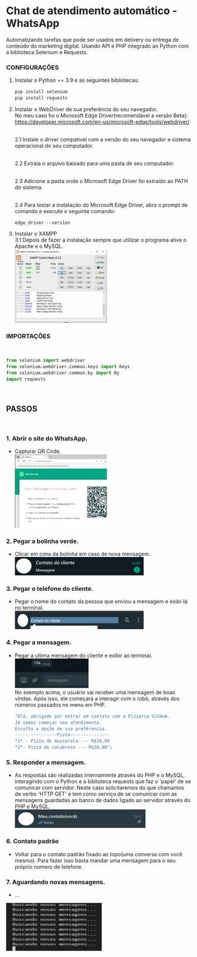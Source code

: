 # Chat de atendimento automático - WhatsApp
Automatizando tarefas que pode ser usados em delivery ou entrega de conteúdo do marketing digital. Usando API e PHP integrado ao Python com a biblioteca Selenium e Requests.
### CONFIGURAÇÕES
1. Instalar o Python == 3.9 e as seguintes bibliotecas:<br>
    ```python
    pip install selenium
    pip install requests
    ```

2. Instalar o WebDriver de sua preferência do seu navegador.<br>
<n>No meu caso foi o  Microsoft Edge Driver(recomendável a versão Beta): https://developer.microsoft.com/en-us/microsoft-edge/tools/webdriver/ <br><br>

    2.1 Instale o driver compativel com a versão do seu navegador e sistema operacional do seu computador.<br><br>

    2.2 Extraia o arquivo baixado para uma pasta de seu computador. <br><br>

    2.3 Adicione a pasta onde o Microsoft Edge Driver foi extraído ao PATH do sistema.<br><br>

    2.4 Para testar a instalação do Microsoft Edge Driver, abra o prompt de comando e execute o seguinte comando:<br>
    ```prompt
    edge_driver --version
    ```

3. Instalar o XAMPP<br>
3.1 Depois de fazer a instalação sempre que utilizar o programa ative o Apache e o MySQL.<br>
<n><img src="img/xampp_2.png" alt="Capturar QR Code" width="250" height="200">

### IMPORTAÇÕES 

<br>

```python
from selenium import webdriver
from selenium.webdriver.common.keys import Keys
from selenium.webdriver.common.by import By
import requests
```
<br>


## PASSOS
<br>

### 1. Abrir o site do WhatsApp.
- Capturar QR Code.<br>
<n><img src="img/captura_qrCode.png" alt="Capturar QR Code" width="250" height="200">


### 2. Pegar a bolinha verde.
- Clicar em cima da bolinha em caso de nova mensagem.<br>
<n><img src="img\bolinhaverde.png" alt="Capturar Bolinha" width="350" height="50">

### 3. Pegar o telefone do cliente.
- Pegar o nome do contato da pessoa que enviou a mensagem e exibi-lá no terminal.<br>
<n><img src="img\telefone_cliente.png" alt="Capturar Nome" width="350" height="50">

### 4. Pegar a mensagem.
- Pegar a ultima mensagem do cliente e exibir ao terminal.<br>
<n><img src="img\ultima_msg.png" alt="Capturar Mensagem" width="200" height="80"><br>
<n> No exemplo acima, o usuário vai receber uma mensagem de boas vindas. Após isso, ele começará a interagir com o robô, através dos números passados no menu em PHP.<br>
    ```php
    "Olá, obrigado por entrar em contato com a Pizzaria GitHub.
    Já vamos começar seu atendimento.
    Escolha a opção de sua prefêrencia.
    ----------------Pizza---------------
    *1* - Pizza de mussarela --- R$20,00
    *2*- Pizza de calabresa --- R$20,00";
    ```


### 5. Responder a mensagem.<br>
- As respostas são realizadas internamente através do PHP e o MySQL, interagindo com o Python e a biblioteca requests que faz o 'papel' de se comunicar com servidor. Neste caso solicitaremos do que chamamos de verbo 'HTTP GET' e tem como serviço de se comunicar com as mensagens guardadas ao banco de dados ligado ao servidor através do PHP e MySQL.<br>
<n><img src="img\contato_padrao.png" alt="Capturar Mensagem" width="355" height="50">


### 6. Contato padrão
- Voltar para o contato padrão fixado ao topo(uma conversa com você mesmo). Para fazer isso basta mandar uma mensagem para o seu próprio numero de telefone.<br>

### 7. Aguardando novas mensagens.<br>
- ... 

<n><img src="img\buscando_mensagens.png" alt="Capturar Bolinhha" width="260" height="130">
